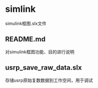 # simlink
simulink框图.slx文件

## README.md
对simulink框图功能、目的进行说明

## usrp_save_raw_data.slx
存储usrp原始复数数据到工作空间，用于调试
